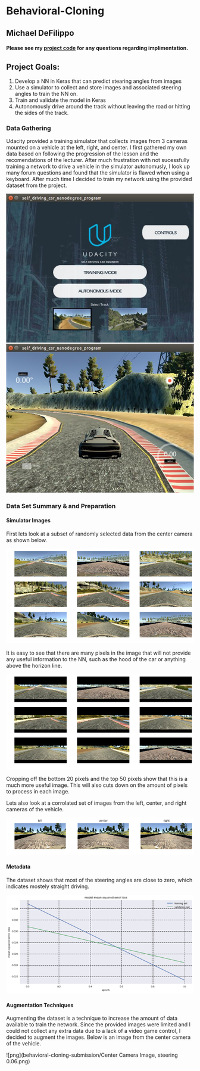 # Behavioral-Cloning

## Michael DeFilippo

#### Please see my [project code](https://github.com/mikedef/Behavioral-Cloning/blob/master/behavioral-cloning-submission/model.py) for any questions regarding implimentation.

## Project Goals:
  1. Develop a NN in Keras that can predict stearing angles from images
  2. Use a simulator to collect and store images and associated steering angles to train the NN on.
  3. Train and validate the model in Keras
  4. Autonomously drive around the track without leaving the road or hitting the sides of the track.
  
### Data Gathering 
Udacity provided a training simulator that collects images from 3 cameras mounted on a vehicle at the left, right, and center. I first gathered my own data based on following the progression of the lesson and the recomendations of the lecturer. After much frustration with not sucessfully training a network to drive a vehicle in the simulator autonomusly, I look up many forum questions and found that the simulator is flawed when using a keyboard. After much time I decided to train my network using the provided dataset from the project.

![png](behavioral-cloning-submission/simulator_home.jpg)
![png](behavioral-cloning-submission/simulator_track1.jpg)
  
### Data Set Summary & and Preparation
#### Simulator Images
First lets look at a subset of randomly selected data from the center camera as shown below.

![png](behavioral-cloning-submission/example_dataset.png)

It is easy to see that there are many pixels in the image that will not provide any useful information to the NN, such as the hood of the car or anything above the horizon line. 

![png](behavioral-cloning-submission/cropped_dataset.png)

Cropping off the bottom 20 pixels and the top 50 pixels show that this is a much more useful image. This will also cuts down on the amount of pixels to process in each image. 

Lets also look at a corrolated set of images from the left, center, and right cameras of the vehicle.

![png](behavioral-cloning-submission/left_center_right_camera_view.png)

#### Metadata
The dataset shows that most of the steering angles are close to zero, which indicates mostely straight driving. 

![png](behavioral-cloning-submission/NN_loss.png)

#### Augmentation Techniques
Augmenting the dataset is a technique to increase the amount of data available to train the network. Since the provided images were limited and I could not collect any extra data due to a lack of a video game control, I decided to augment the images. 
Below is an image from the center camera of the vehicle. 

![png](behavioral-cloning-submission/Center Camera Image, steering 0.06.png)
